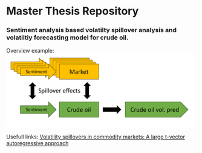 # Master Thesis Repository



### Sentiment analysis based volatilty spillover analysis and volatiltiy forecasting model for crude oil.

Overview example:
![Overview](Overview.png)

Usefull links:
[Volatility spillovers in commodity markets: A large t-vector autoregressive approach](https://www.sciencedirect.com/science/article/pii/S0140988319303500?ref=pdf_download&fr=RR-2&rr=81f715e65ea71bfa)



